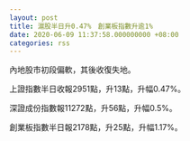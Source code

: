 ```yaml
---
layout: post
title: 滬股半日升0.47%　創業板指數升逾1%
date: 2020-06-09 11:37:58.000000000 +08:00
categories: rss
---
```


內地股市初段偏軟，其後收復失地。

上證指數半日收報2951點，升13點，升幅0.47%。

深證成份指數報11272點，升56點，升幅0.5%。

創業板指數半日報2178點，升25點，升幅1.17%。
